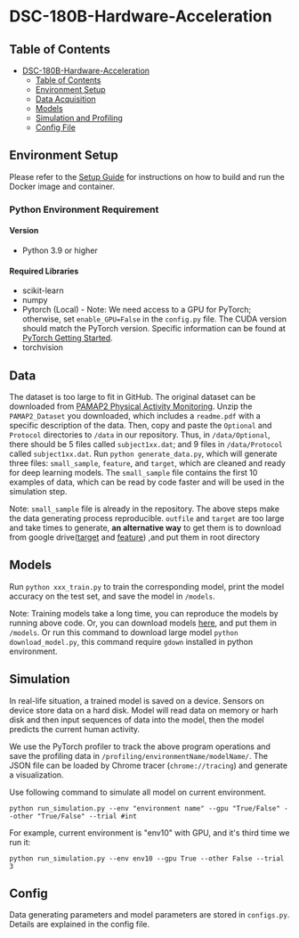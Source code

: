 # DSC-180B-Hardware-Acceleration

## Table of Contents
- [DSC-180B-Hardware-Acceleration](#dsc-180b-hardware-acceleration)
  - [Table of Contents](#table-of-contents)
  - [Environment Setup](#environment-setup)
  - [Data Acquisition](##Data)
  - [Models](##Models)
  - [Simulation and Profiling](##Simulation)
  - [Config File](##Config)

## Environment Setup

Please refer to the [Setup Guide](docs/Setup.md) for instructions on how to build and run the Docker image and container.

### Python Environment Requirement

#### Version
- Python 3.9 or higher

#### Required Libraries
- scikit-learn
- numpy
- Pytorch (Local) - Note: We need access to a GPU for PyTorch; otherwise, set `enable_GPU=False` in the `config.py` file. The CUDA version should match the PyTorch version. Specific information can be found at [PyTorch Getting Started](https://pytorch.org/get-started/locally/).
- torchvision

## Data
The dataset is too large to fit in GitHub. The original dataset can be downloaded from [PAMAP2 Physical Activity Monitoring](https://archive.ics.uci.edu/dataset/231/pamap2+physical+activity+monitoring). Unzip the `PAMAP2_Dataset` you downloaded, which includes a `readme.pdf` with a specific description of the data. Then, copy and paste the `Optional` and `Protocol` directories to `/data` in our repository. Thus, in `/data/Optional`, there should be 5 files called `subject1xx.dat`; and 9 files in `/data/Protocol` called `subject1xx.dat`. Run `python generate_data.py`, which will generate three files: `small_sample`, `feature`, and `target`, which are cleaned and ready for deep learning models. The `small_sample` file contains the first 10 examples of data, which can be read by code faster and will be used in the simulation step.

Note: `small_sample` file is already in the repository. The above steps make the data generating process reproducible. `outfile` and `target` are too large and take times to generate, __an alternative way__ to get them is to download from google drive([target](https://drive.google.com/file/d/1dURM_EeSsQ9zuvCBRaBhG4nP1AxXnYmg/view) and [feature](https://drive.google.com/file/d/1zIjJrfmqwadWeDPuVVgf0pbgxxUF2xWp/view?usp=drive_link)) ,and put them in root directory

## Models
Run `python xxx_train.py` to train the corresponding model, print the model accuracy on the test set, and save the model in `/models`.

Note: Training models take a long time, you can reproduce the models by running above code. Or, you can download models [here](https://drive.google.com/drive/folders/1_sqHDKapqrQPw_6xNoGvAgTEd3-KmeGB?usp=drive_link), and put them in `/models`.
Or run this command to download large model `python download_model.py`, this command require `gdown` installed in python environment.

## Simulation
In real-life situation, a trained model is saved on a device. Sensors on device store data on a hard disk. Model will read data on memory or harh disk and then input sequences of data into the model, then the model predicts the current human activity.

We use the PyTorch profiler to track the above program operations and save the profiling data in `/profiling/environmentName/modelName/`. The JSON file can be loaded by Chrome tracer (`chrome://tracing`) and generate a visualization.

Use following command to simulate all model on current environment.
```
python run_simulation.py --env "environment name" --gpu "True/False" --other "True/False" --trial #int
```
For example, current environment is "env10" with GPU, and it's third time we run it:
```
python run_simulation.py --env env10 --gpu True --other False --trial 3
```

## Config
Data generating parameters and model parameters are stored in `configs.py`. Details are explained in the config file.
